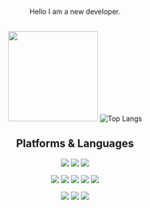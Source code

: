 

<div align=center> 

  
  Hello I am a new developer.<br/> <br/>

</p>

   <img height="180em" src="https://github-readme-stats.vercel.app/api?username=EunHyeSeon&show_icons=true&hide_border=true&&theme=default&count_private=true&include_all_commits=true" />   ![Top Langs](https://github-readme-stats.vercel.app/api/top-langs/?username=EunHyeSeon&layout=compact&hide_border=true&theme=default)
  
  
 


  
  

## Platforms & Languages
<p> 
  <img src="https://img.shields.io/badge/python-3776AB?style=for-the-badge&logo=python&logoColor=white"> 
  <img src="https://img.shields.io/badge/javascript-F7DF1E?style=for-the-badge&logo=javascript&logoColor=black"> 
  <img src="https://img.shields.io/badge/java-%23ED8B00.svg?style=for-the-badge&logo=java&logoColor=white">
</p>
  
<p>
  <img src="https://img.shields.io/badge/Spring-6DB33F?style=for-the-badge&logo=spring&logoColor=white">
  <img src="https://img.shields.io/badge/Spring_Boot-F2F4F9?style=for-the-badge&logo=spring-boot">
  <img src="https://img.shields.io/badge/MySQL-4479A1?style=for-the-badge&logo=MySQL&logoColor=white">
  <img src="https://img.shields.io/badge/flask-%23000.svg?style=for-the-badge&logo=flask&logoColor=white">
  <img src="https://img.shields.io/badge/React-61DAFB?style=for-the-badge&logo=React&logoColor=white">
</p>
<p>
  <img src="https://img.shields.io/badge/AWS-232F3E?style=for-the-badge&logo=AmazonAWS&logoColor=white">
  <img src="https://img.shields.io/badge/github-181717?style=for-the-badge&logo=github&logoColor=white">
  <img src="https://img.shields.io/badge/git-F05032?style=for-the-badge&logo=git&logoColor=white">
</p>
  
</div>
</div>

